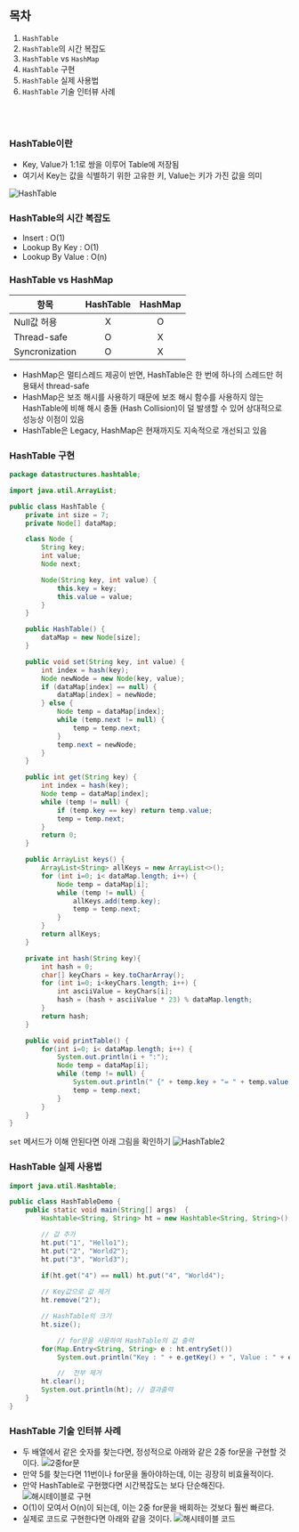 ## 목차
1. `HashTable`
2. `HashTable`의 시간 복잡도
2. `HashTable` vs `HashMap`
2. `HashTable` 구현
3. `HashTable` 실제 사용법
4. `HashTable` 기술 인터뷰 사례

<br/><br/>

### HashTable이란
- Key, Value가 1:1로 쌍을 이루어 Table에 저장됨
- 여기서 Key는 값을 식별하기 위한 고유한 키, Value는 키가 가진 값을 의미

![HashTable](https://github.com/Astrid-DM/Algorithms/blob/master/Structure/images/HashTable2.png?raw=true)

### HashTable의 시간 복잡도
- Insert : O(1)
- Lookup By Key : O(1)
- Lookup By Value : O(n)

### HashTable vs HashMap

|항목|HashTable|HashMap|
|------|:---:|:---:|
|Null값 허용|X|O|
|Thread-safe|O|X|
|Syncronization|O|X|
- HashMap은 멀티스레드 제공이 반면, HashTable은 한 번에 하나의 스레드만 허용돼서 thread-safe
- HashMap은 보조 해시를 사용하기 때문에 보조 해시 함수를 사용하지 않는 HashTable에 비해 해시 충돌 (Hash Collision)이 덜 발생할 수 있어 상대적으로 성능상 이점이 있음
- HashTable은 Legacy, HashMap은 현재까지도 지속적으로 개선되고 있음

### HashTable 구현
``` java
package datastructures.hashtable;

import java.util.ArrayList;

public class HashTable {
    private int size = 7;
    private Node[] dataMap;

    class Node {
        String key;
        int value;
        Node next;

        Node(String key, int value) {
            this.key = key;
            this.value = value;
        }
    }

    public HashTable() {
        dataMap = new Node[size];
    }

    public void set(String key, int value) {
        int index = hash(key);
        Node newNode = new Node(key, value);
        if (dataMap[index] == null) {
            dataMap[index] = newNode;
        } else {
            Node temp = dataMap[index];
            while (temp.next != null) {
                temp = temp.next;
            }
            temp.next = newNode;
        }
    }

    public int get(String key) {
        int index = hash(key);
        Node temp = dataMap[index];
        while (temp != null) {
            if (temp.key == key) return temp.value;
            temp = temp.next;
        }
        return 0;
    }

    public ArrayList keys() {
        ArrayList<String> allKeys = new ArrayList<>();
        for (int i=0; i< dataMap.length; i++) {
            Node temp = dataMap[i];
            while (temp != null) {
                allKeys.add(temp.key);
                temp = temp.next;
            }
        }
        return allKeys;
    }

    private int hash(String key){
        int hash = 0;
        char[] keyChars = key.toCharArray();
        for (int i=0; i<keyChars.length; i++) {
            int asciiValue = keyChars[i];
            hash = (hash + asciiValue * 23) % dataMap.length;
        }
        return hash;
    }

    public void printTable() {
        for(int i=0; i< dataMap.length; i++) {
            System.out.println(i + ":");
            Node temp = dataMap[i];
            while (temp != null) {
                System.out.println(" {" + temp.key + "= " + temp.value + "}");
                temp = temp.next;
            }
        }
    }
}

```
`set` 메서드가 이해 안된다면 아래 그림을 확인하기
![HashTable2](https://github.com/Astrid-DM/Algorithms/blob/master/Structure/images/HashTable.png?raw=true)

### HashTable 실제 사용법
``` java
import java.util.Hashtable;

public class HashTableDemo {
	public static void main(String[] args)  {
		Hashtable<String, String> ht = new Hashtable<String, String>(); // Hashtable 선언

		// 값 추가
		ht.put("1", "Hello1");
		ht.put("2", "World2");
		ht.put("3", "World3");
        
		if(ht.get("4") == null) ht.put("4", "World4");

		// Key값으로 값 제거
		ht.remove("2");

		// HashTable의 크기
		ht.size();

        	// for문을 사용하여 HashTable의 값 출력 
		for(Map.Entry<String, String> e : ht.entrySet())
			System.out.println("Key : " + e.getKey() + ", Value : " + e.getValue());

        	//  전부 제거
		ht.clear();
		System.out.println(ht); // 결과출력
	}
}
```

### HashTable 기술 인터뷰 사례
- 두 배열에서 같은 숫자를 찾는다면, 정성적으로 아래와 같은 2중 for문을 구현할 것이다.
![2중for문](https://github.com/Astrid-DM/Algorithms/blob/master/Structure/images/HashTable-Interview1.png?raw=true)
- 만약 5를 찾는다면 11번이나 for문을 돌아야하는데, 이는 굉장히 비효율적이다.
- 만약 HashTable로 구현했다면 시간복잡도는 보다 단순해진다.
![해시테이블로 구현](https://github.com/Astrid-DM/Algorithms/blob/master/Structure/images/HashTable-Interview2.png?raw=true)
- O(1)이 모여서 O(n)이 되는데, 이는 2중 for문을 배회하는 것보다 훨씬 빠르다.
- 실제로 코드로 구현한다면 아래와 같을 것이다.
![해시테이블 코드](https://github.com/Astrid-DM/Algorithms/blob/master/Structure/images/HashTable-Interview3.png?raw=true)
